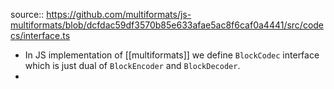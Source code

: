 source:: https://github.com/multiformats/js-multiformats/blob/dcfdac59df3570b85e633afae5ac8f6caf0a4441/src/codecs/interface.ts

- In JS implementation of [[multiformats]] we define `BlockCodec` interface which is just dual of `BlockEncoder` and `BlockDecoder`.
-